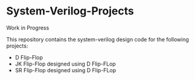 # System-Verilog-Projects

Work in Progress

This repository contains the system-verilog design code for the following projects:
- D Flip-Flop
- JK Flip-Flop designed using D Flip-FLop
- SR Flip-Flop designed using D Flip-FLop
